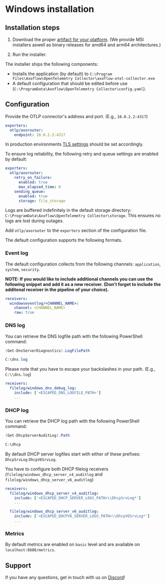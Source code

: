 # Windows installation

## Installation steps

1. Download the proper [artifact for your platform](https://github.com/axoflow/axoflow-otel-collector-releases/releases). (We provide MSI installers aswell as binary releases for amd64 and arm64 architectures.)

2. Run the installer.

The installer ships the following components:

  * Installs the application (by default) to `C:\Program Files\Axoflow\OpenTelemetry Collector\axoflow-otel-collector.exe`
  * A default configuration that should be edited before use (`C:\ProgramData\Axoflow\OpenTelemetry Collector\config.yaml`).

## Configuration

Provide the OTLP connector's address and port. (E.g., `10.0.2.2:4317`)

```yaml
exporters:
  otlp/axorouter:
    endpoint: 10.0.2.2:4317
```

In production environments [TLS settings](https://github.com/open-telemetry/opentelemetry-collector/blob/main/config/configtls/README.md) should be set accordingly.

To ensure log reliability, the following retry and queue settings are enabled by default:

```yaml
exporters:
  otlp/axorouter:
    retry_on_failure:
      enabled: true
      max_elapsed_time: 0
    sending_queue:
      enabled: true
      storage: file_storage
```

Logs are buffered indefinitely in the default storage directory: `C:\ProgramData\Axoflow\OpenTelemetry Collector\storage`. This ensures no logs are lost during outages.

Add `otlp/axorouter` to the `exporters` section of the configuration file.

The default configuration supports the following formats.

### Event log

The default configuration collects from the following channels: `application`, `system`, `security`.

**NOTE: If you would like to include additional channels you can use the following snippet and add it as a new receiver. (Don't forget to include the additonal receiver in the pipeline of your choice).**

```yaml
receivers:
  windowseventlog/<CHANNEL_NAME>:
    channel: <CHANNEL_NAME>
    raw: true
```

### DNS log

You can retrieve the DNS logfile path with the following PowerShell command:

```powershell
(Get-DnsServerDiagnostics).LogFilePath

C:\dns.log
```

Please note that you have to escape your backslashes in your path. (E.g., `C:\\dns.log`)

```yaml
receivers:
  filelog/windows_dns_debug_log:
    include: ['<ESCAPED_DNS_LOGFILE_PATH>']
    ...
```

### DHCP log

You can retrieve the DHCP log path with the following PowerShell command:

```powershell
(Get-DhcpServerAuditLog).Path

C:\dhcp
```

By default DHCP server logfiles start with either of these prefixes: `DhcpSrvLog` `DhcpV6SrvLog`.

You have to configure both DHCP filelog receivers (`filelog/windows_dhcp_server_v4_auditlog` and `filelog/windows_dhcp_server_v6_auditlog`)

```yaml
receivers:
  filelog/windows_dhcp_server_v4_auditlog:
    include: ['<ESCAPED_DHCP_SERVER_LOGS_PATH>\\DhcpSrvLog*']
    ...

  filelog/windows_dhcp_server_v6_auditlog:
    include: ['<ESCAPED_DHCPV6_SERVER_LOGS_PATH>\\DhcpV6SrvLog*']
    ...
```

### Metrics

By default metrics are enabled on `basic` level and are available on `localhost:8888/metrics`.

## Support

If you have any questions, get in touch with us on [Discord](https://discord.gg/583Z4wjem2)!
